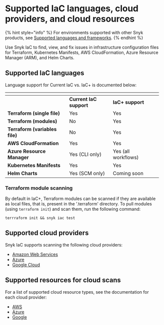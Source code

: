 # Supported IaC languages, cloud providers, and cloud resources

{% hint style="info" %}
For environments supported with other Snyk products, see [Supported languages and frameworks](../../../getting-started/supported-languages-and-frameworks/).
{% endhint %}

Use Snyk IaC to find, view, and fix issues in infrastructure configuration files for Terraform, Kubernetes Manifests, AWS CloudFormation, Azure Resource Manager (ARM), and Helm Charts.

## Supported IaC languages

Language support for Current IaC vs. IaC+ is documented below:

<table data-header-hidden><thead><tr><th width="271"></th><th width="218.33333333333331"></th><th width="224"></th></tr></thead><tbody><tr><td></td><td><strong>Current IaC support</strong></td><td><strong>IaC+ support</strong></td></tr><tr><td><strong>Terraform (single file)</strong></td><td>Yes</td><td>Yes</td></tr><tr><td><strong>Terraform (modules)</strong></td><td>No</td><td>Yes</td></tr><tr><td><strong>Terraform (variables file)</strong></td><td>No</td><td>Yes</td></tr><tr><td><strong>AWS CloudFormation</strong></td><td>Yes</td><td>Yes</td></tr><tr><td><strong>Azure Resource Manager</strong></td><td>Yes (CLI only)</td><td>Yes (all workflows)</td></tr><tr><td><strong>Kubernetes Manifests</strong></td><td>Yes</td><td>Yes</td></tr><tr><td><strong>Helm Charts</strong></td><td>Yes (SCM only)</td><td>Coming soon</td></tr></tbody></table>

### Terraform module scanning

By default in IaC+, Terraform modules can be scanned if they are available as local files, that is, present in the '.terraform' directory. To pull modules (using `terraform init`) and scan them, run the following command:

```
terrraform init && snyk iac test
```

## Supported cloud providers

Snyk IaC supports scanning the following cloud providers:

* [Amazon Web Services](../../../scan-using-snyk/snyk-iac/cloud-platforms-integrations/aws-integration/)
* [Azure](../../../scan-using-snyk/snyk-iac/cloud-platforms-integrations/azure-integration-for-cloud-configurations/)
* [Google Cloud](../../../scan-using-snyk/snyk-iac/cloud-platforms-integrations/google-cloud-integration/)

## Supported resources for cloud scans

For a list of supported cloud resource types, see the documentation for each cloud provider:

* [AWS](supported-aws-resources-for-cloud-context.md)
* [Azure](supported-azure-resources-for-cloud-context.md)
* [Google](supported-google-resources-for-cloud-context.md)
